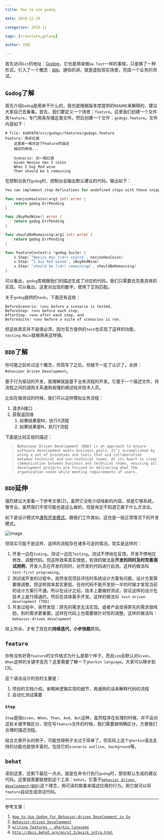```yaml
---
title: How to use godog

date: 2018-12-29

categories: 2018-12

tags: [translate,golang]

author: 付辉

---
```


首先访问`Git`的地址：[Godog](https://github.com/DATA-DOG/godog)，它也是用来做`Go Test`一样的事情，只是换了一种形式。引入了一个概念：[`BDD`](https://semaphoreci.com/community/tutorials/behavior-driven-development)。通俗的讲，就是虚拟现实场景，完成一个业务的测试。

## `Godog`了解
首先介绍`Godog`是用来干什么的，我也是根据版本库提供的`README`来解释的，建议大家自己去看看。首先，我们要定义一个场景：`feature`。这里我们创建一个文件夹`feature`，专门用来存储这类文件。然后创建一个文件：`godogs.feature`。文件内容如下：

```
# file: $GOPATH/src/godogs/features/godogs.feature
Feature: 购买红酒
    这里是一堆对这个Feature的描述
    描述的继续...

    Scenario: 买一瓶红酒
    Given Neojos Has 5 coins
    When I buy Red wine
    Then should be 1 remaining
```

在控制台执行`godog`时，控制台会输出默认建议的代码。输出如下：
```go
You can implement step definitions for undefined steps with these snippets:

func neojosHasCoins(arg1 int) error {
	return godog.ErrPending
}

func iBuyRedWine() error {
	return godog.ErrPending
}

func shouldBeRemaining(arg1 int) error {
	return godog.ErrPending
}

func FeatureContext(s *godog.Suite) {
	s.Step(`^Neojos Has (\d+) coins$`, neojosHasCoins)
	s.Step(`^I buy Red wine$`, iBuyRedWine)
	s.Step(`^should be (\d+) remaining$`, shouldBeRemaining)
}
```

可以看出，`godog`库根据我们的描述生成了对应的代码，我们只需要去完善具体的实现。可以看出，这里对出现的数字，使用了正则匹配。

关于`godog`提供的`hook`，下面还有这些：

```
BeforeScenario: runs before a scenario is tested,
BeforeStep: runs before each step,
AfterStep: runs after each step, and
BeforeSuite: runs before a suite of scenarios is run.
```
但这些其实并不是很必须，因为官方提供的`test`也实现了这样的功能，`testing.Main`就被用来这样搞。

## `BDD`了解

你可能之前听过这个概念，但简写了之后，你就不一定了认识了。全拼：`Behaviour Driven Development`。

基于行为驱动的开发，我理解就是基于业务流程的开发。它基于一个描述文件，将流程之间的调用关系通熟易懂的阐述给非技术人员。

比如在做测试的时候，我们可以这样模拟业务流程：

1. 请求A接口
2. 获取返回值
    1. 如果结果是M，执行X流程
    2. 如果结果是N，执行Y流程

下面是比较正规的描述：

> `Behaviour Driven Development (BDD) is an approach to ensure software development meets business goals. It’s accomplished by using a set of processes and tools that aid collaboration between technical and non-technical teams. At its heart is clear communication between business and technical teams, ensuring all development projects are focused on delivering what the organization needs while meeting requirements of users.`

## `BDD`延伸

强烈建议大家看一下参考文章[2]，虽然它没有介绍啥新的内容，但是它够系统，够专业。虽然我们平常可能也是这么做的，但是肯定不知道它属于什么方法论。

如下是设计模式中[瀑布开发模式](https://baike.baidu.com/item/%E7%80%91%E5%B8%83%E5%BC%80%E5%8F%91%E6%A8%A1%E5%BC%8F)。跟我们工作类似，这也是一般正常情况下的开发模式。

![image](https://i.loli.net/2018/12/28/5c26247537226.png)

但现实可能不是这样，这样的流程存在诸多可逆的情况。现实是这样的：

1. 开发一边在`Coding`，测试一边在`Testing`。测试不停地在反馈，开发不停地在修改、调整代码。但这样效率其实很低，有效的做法是**开发的同时及时完善测试用例**，开发人员在开发的同时，对开发的代码进行自测。这样的做法叫`test-first programing`。
2. 测试或开发的过程中，突然发现项目评估时系统设计方案有问题，设计方案需要做调整。但这样效率其实更低，任何代码不能开发到一半的时候才发现当前的设计方案行不通。所以在设计之前，技术上要做好测试，验证这样的设计在技术上是行得通的，然后在具体着手开发。这样的做法叫` test-driven development (TDD)`
3. 开发过程中，突然发现：原先的需求无法实现。或者产品觉得原先的需求很鸡肋，别的需求更重要。这样在代码上也需要做针对性的调整。这样的做法叫：`behavior-driven development`

综上所诉，才有了现在的**持续迭代，小步快跑**原则。

## `feature`

你有没有好奇`feature`的文件格式为什么是那个样子，而且`vim`会默认对`Given`、`When`这样的关键字高亮？这里需要了解一下`gherkin language`。大家可以移步到[3]。

这个语法设计的目的主要是：

1. 项目的文档介绍。省略掉逻辑实现的细节，用通熟的话来解释代码的流程
2. 自动化测试需要


### `Step`

`Step`是指`Given`、`When`、`Then`、`And`、`But`这种，虽然程序在处理的时候，并不会对这些关键字做区分，但在写`feature`文件的时候，我们需要做明确区分，方便我们合理的描述流程。

结合文章开头的例子，可能觉得例子太过于简单了。但实际上这个`gherkin`语法支持的功能也是很丰富的。包括它的`scenario outline`、`background`等。

## `behat`

读到这里，还剩下最后一点点。就是在命令行执行`godog`时，那些默认生成的建议代码。这里就需要联想到这个工具：`behat`。它基于[`behavior driven development(BDD)`](https://en.wikipedia.org/wiki/Behavior-driven_development)这个理念，用可读的故事来描述应用的行为。用它就可以将`feature`自动生成测试代码。

----
参考文章：

1. [`How to Use Godog for Behavior-driven Development in Go`](https://semaphoreci.com/community/tutorials/how-to-use-godog-for-behavior-driven-development-in-go)
2. [`Behavior-driven Development`](https://semaphoreci.com/community/tutorials/behavior-driven-development)
3. [`writing features - gherkin language`](http://docs.behat.org/en/v2.5/guides/1.gherkin.html)
4. [`http://docs.behat.org/en/v2.5/quick_intro.html`](http://docs.behat.org/en/v2.5/quick_intro.html)